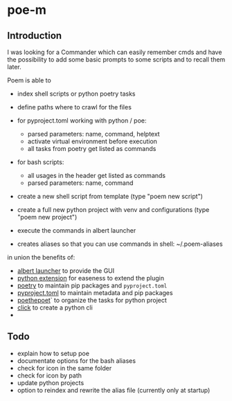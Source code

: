 # poe-m

## Introduction

I was looking for a Commander which can easily remember cmds and have the possibility to add some basic prompts to some scripts and to recall them later.

Poem is able to 

- index shell scripts or python poetry tasks
- define paths where to crawl for the files
- for pyproject.toml working with python / poe:
    - parsed parameters: name, command, helptext
    - activate virtual environment before execution
    - all tasks from poetry get listed as commands
    
- for bash scripts:
    - all usages in the header get listed as commands
    - parsed parameters: name, command
- create a new shell script from template (type "poem new script")
- create a full new python project with venv and configurations (type "poem new project")
- execute the commands in albert launcher
- creates aliases so that you can use commands in shell: ~/.poem-aliases

in union the benefits of:

- [albert launcher](https://albertlauncher.github.io/) to provide the GUI
- [python extension](https://github.com/albertlauncher/python/blob/master/albert.pyi) for easeness to extend the plugin
- [poetry](https://python-poetry.org/docs/basic-usage/) to maintain pip packages and `pyproject.toml`
- [pyproject.toml](https://python-poetry.org/docs/pyproject/#scripts) to maintain metadata and pip packages
- [poethepoet](https://github.com/nat-n/poethepoet)` to organize the tasks for python project
- [click](https://click.palletsprojects.com) to create a python cli
- 

## Todo

- explain how to setup poe
- documentate options for the bash aliases
- check for icon in the same folder
- check for icon by path
- update python projects
- option to reindex and rewrite the alias file (currently only at startup)
